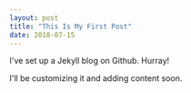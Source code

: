 ```yaml
---
layout: post
title: "This Is My First Post"
date: 2018-07-15
---
```


I've set up a Jekyll blog on Github. Hurray!

I'll be customizing it and adding content soon.

